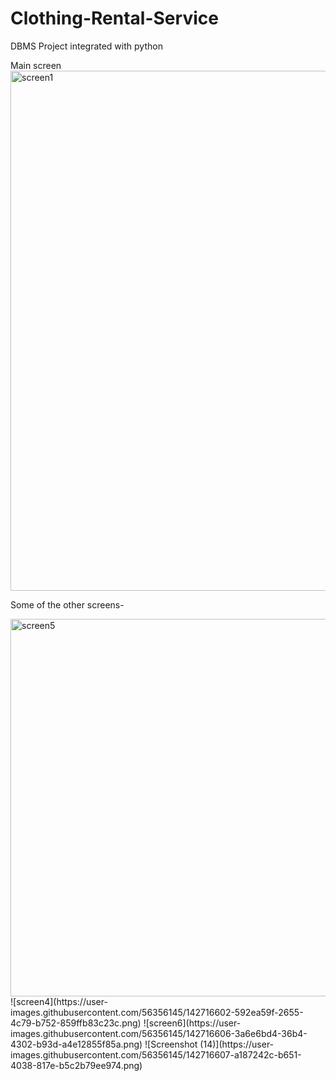 # Clothing-Rental-Service
DBMS Project integrated with python 

Main screen
<img width="832" alt="screen1" src="https://user-images.githubusercontent.com/56356145/142716572-81446925-595a-4ef3-b335-1ead44edb774.png">

Some of the other screens-

<img width="604" alt="screen5" src="https://user-images.githubusercontent.com/56356145/142716623-5df9de03-c8ea-4fef-bd81-6890b74389f9.png">
![screen4](https://user-images.githubusercontent.com/56356145/142716602-592ea59f-2655-4c79-b752-859ffb83c23c.png)
![screen6](https://user-images.githubusercontent.com/56356145/142716606-3a6e6bd4-36b4-4302-b93d-a4e12855f85a.png)
![Screenshot (14)](https://user-images.githubusercontent.com/56356145/142716607-a187242c-b651-4038-817e-b5c2b79ee974.png)
